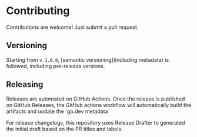 # Contributing

Contributions are welcome!
Just submit a pull request.

## Versioning

Starting from `v.1.0.0`, [semantic versioning](including metadata) is followed, including pre-release versions.

## Releasing

Releases are automated on GitHub Actions.
Once the release is published on GitHub Releases,
the GitHub actions workflow will automatically build the artifacts and uodate the `go.dev metadata

For release changelogs, this repository uses Release Drafter to generated the initial draft based on the PR titles and labels.
